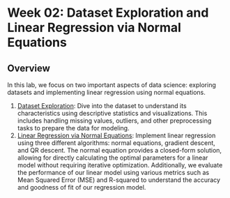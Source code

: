 # Week 02: Dataset Exploration and Linear Regression via Normal Equations

## Overview

In this lab, we focus on two important aspects of data science: exploring datasets and implementing linear regression
using normal equations.

1. [Dataset Exploration](./Dataset_Exploration.ipynb): Dive into the dataset to understand its characteristics using
   descriptive statistics and visualizations. This includes handling missing values, outliers, and other preprocessing
   tasks to prepare the data for modeling.
2. [Linear Regression via Normal Equations](./Linear_Regression_Normal_Equations.ipynb): Implement linear regression
   using three different algorithms: normal equations, gradient descent, and QR descent. The normal equation provides a
   closed-form solution, allowing for directly calculating the optimal parameters for a linear model without requiring
   iterative optimization. Additionally, we evaluate the performance of our linear model using various metrics such as
   Mean Squared Error (MSE) and R-squared to understand the accuracy and goodness of fit of our regression model.
